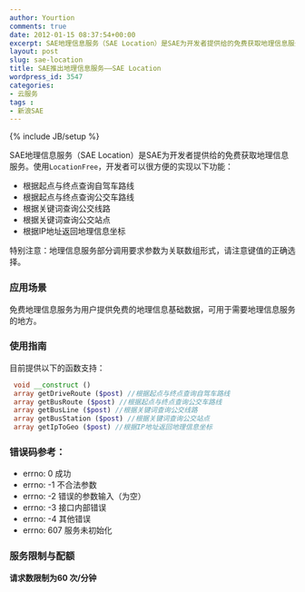 ```yaml
---
author: Yourtion
comments: true
date: 2012-01-15 08:37:54+00:00
excerpt: SAE地理信息服务（SAE Location）是SAE为开发者提供给的免费获取地理信息服务。可以查询自驾车路线、公交车路线、根据关键词查询公交线路、根据关键词查询公交站点、根据IP地址返回地理信息坐标
layout: post
slug: sae-location
title: SAE推出地理信息服务——SAE Location
wordpress_id: 3547
categories:
- 云服务
tags :
- 新浪SAE
---
```

{% include JB/setup %}

SAE地理信息服务（SAE Location）是SAE为开发者提供给的免费获取地理信息服务。使用```LocationFree```，开发者可以很方便的实现以下功能：

* 根据起点与终点查询自驾车路线
* 根据起点与终点查询公交车路线
* 根据关键词查询公交线路
* 根据关键词查询公交站点
* 根据IP地址返回地理信息坐标


特别注意：地理信息服务部分调用要求参数为关联数组形式，请注意键值的正确选择。

### 应用场景

免费地理信息服务为用户提供免费的地理信息基础数据，可用于需要地理信息服务的地方。

### 使用指南

目前提供以下的函数支持：

```php
 void __construct ()
 array getDriveRoute ($post) //根据起点与终点查询自驾车路线
 array getBusRoute ($post) //根据起点与终点查询公交车路线
 array getBusLine ($post) //根据关键词查询公交线路
 array getBusStation ($post) //根据关键词查询公交站点
 array getIpToGeo ($post) //根据IP地址返回地理信息坐标
```

### 错误码参考：

* errno: 0 成功
* errno: -1 不合法参数
* errno: -2 错误的参数输入（为空）
* errno: -3 接口内部错误
* errno: -4 其他错误
* errno: 607 服务未初始化

### 服务限制与配额

**请求数限制为60 次/分钟**
